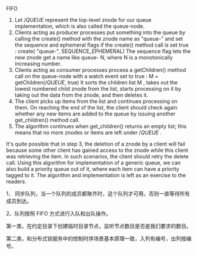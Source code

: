 FIFO

1.	 Let /_QUEUE_ represent the top-level znode for our queue implementation,
which is also called the queue-node.
2.	 Clients acting as producer processes put something into the queue by
calling the create() method with the znode name as "queue-" and set the
sequence and ephemeral flags if the create() method call is set true :
create( "queue-", SEQUENCE_EPHEMERAL)
The sequence flag lets the new znode get a name like queue- N, where N is a
monotonically increasing number.
3.	 Clients acting as consumer processes process a getChildren() method call
on the queue-node with a watch event set to true :
M = getChildren(/_QUEUE_, true)
It sorts the children list M , takes out the lowest numbered child znode from
the list, starts processing on it by taking out the data from the znode, and
then deletes it.
4.	 The client picks up items from the list and continues processing on them.
On reaching the end of the list, the client should check again whether any
new items are added to the queue by issuing another get_children()
method call.
5.	 The algorithm continues when get_children() returns an empty list;
this means that no more znodes or items are left under /_QUEUE_ .

It's quite possible that in step 3, the deletion of a znode by a client will fail because
some other client has gained access to the znode while this client was retrieving the
item. In such scenarios, the client should retry the delete call.
Using this algorithm for implementation of a generic queue, we can also build
a priority queue out of it, where each item can have a priority tagged to it. The
algorithm and implementation is left as an exercise to the readers.

1、 同步队列，当一个队列的成员都聚齐时，这个队列才可用，否则一直等待所有成员到达。

2、队列按照 FIFO 方式进行入队和出队操作。

第一类，在约定目录下创建临时目录节点，监听节点数目是否是我们要求的数目。

第二类，和分布式锁服务中的控制时序场景基本原理一致，入列有编号，出列按编号。
